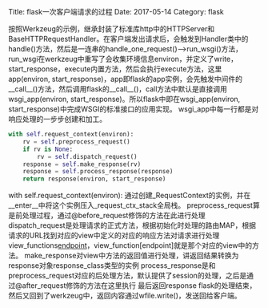Title: flask一次客户端请求的过程
Date: 2017-05-14
Category: flask

按照Werkzeug的示例，继承封装了标准库http中的HTTPServer和BaseHTTPRequestHandler。在客户端发出请求后，会触发到Handler类中的handle()方法，然后是一连串的handle_one_request()-->run_wsgi()方法，run_wsgi在werkzeug中重写了会收集环境信息environ，并定义了write，start_response，execute内置方法，然后会执行execute方法，这里app(environ, start_response)，app即flask的app实例，会先触发中间件的__call__()方法，然后调用flask的__call__()，call方法中默认是直接调用wsgi_app(environ, start_response)。所以flask中即在wsgi_app(environ, start_response)中完成WSGI的标准接口的应用实现。
wsgi_app中每一行都是对响应处理的一步步创建和加工。
```python
with self.request_context(environ):
    rv = self.preprocess_request()
    if rv is None:
        rv = self.dispatch_request()
    response = self.make_response(rv)
    response = self.process_response(response)
    return response(environ, start_response)
```
with self.request_context(environ): 通过创建_RequestContext的实例，并在__enter__中将这个实例压入_request_ctx_stack全局栈。
preprocess_request算是前处理过程，通过@before_request修饰的方法在此进行处理
dispatch_request是处理请求的正式方法，根据初始化时处理的路由MAP，根据请求的URL找到对应的view中定义的对应的响应方法对请求进行处理view_functions[endpoint](**values)，view_function[endpoint]就是那个对应的view中的方法。
make_response对view中方法的返回值进行处理，讲返回结果转换为response对象response_class类型的实例
process_response是和preprocess_request对应的后处理方法，默认提供了session的处理，之后是通过@after_request修饰的方法在这里执行
最后返回response
flask的处理结束，然后又回到了werkzeug中，返回内容通过wfile.write()，发送回给客户端。